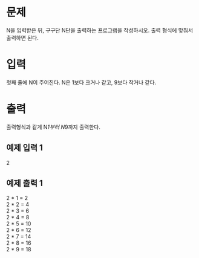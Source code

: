 문제
======
N을 입력받은 뒤, 구구단 N단을 출력하는 프로그램을 작성하시오. 출력 형식에 맞춰서 출력하면 된다.

입력
=======
첫째 줄에 N이 주어진다. N은 1보다 크거나 같고, 9보다 작거나 같다.

출력
========
출력형식과 같게 N*1부터 N*9까지 출력한다.

예제 입력 1 
-------------

2

예제 출력 1 
---------------

2 * 1 = 2   
2 * 2 = 4   
2 * 3 = 6   
2 * 4 = 8   
2 * 5 = 10   
2 * 6 = 12   
2 * 7 = 14   
2 * 8 = 16   
2 * 9 = 18
